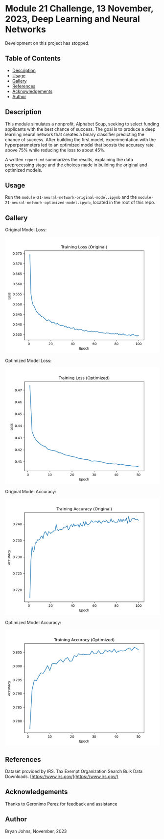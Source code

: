 # Module 21 Challenge, 13 November, 2023, Deep Learning and Neural Networks

Development on this project has stopped.

## Table of Contents

- [Description](#description)
- [Usage](#usage)
- [Gallery](#gallery)
- [References](#references)
- [Acknowledgements](#acknowledgements)
- [Author](#author)

## Description

This module simulates a nonprofit, Alphabet Soup, seeking to select funding applicants with the best chance of success. The goal is to produce a deep learning neural network that creates a binary classifier predicting the chance of success. After building the first model, experimentation with the hyperparameters led to an optimized model that boosts the accuracy rate above 75% while reducing the loss to about 45%.

A written `report.md` summarizes the results, explaining the data preprocessing stage and the choices made in building the original and optimized models.

## Usage

Run the `module-21-neural-network-original-model.ipynb` and the `module-21-neural-network-optimized-model.ipynb`, located in the root of this repo.

## Gallery

Original Model Loss:

![Original Model Loss](./images/original_loss.png)

Optimized Model Loss:

![Optimized Model Loss](./images/optimized_loss.png)

Original Model Accuracy:

![Original Model Accuracy](./images/original_accuracy.png)

Optimized Model Accuracy:

![Optimized Model Accuracy](./images/optimized_accuracy.png)

## References

Dataset provided by IRS. Tax Exempt Organization Search Bulk Data Downloads. [https://www.irs.gov/](https://www.irs.gov/)

## Acknowledgements

Thanks to Geronimo Perez for feedback and assistance

## Author

Bryan Johns, November, 2023
